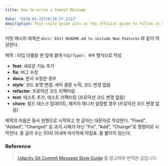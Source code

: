 ```yaml
---
title: How to write a Commit Message

date: "2020-01-15T18:18:37.121Z"
description: This style guide acts as the official guide to follow in your projects. Udacity evaluators will use this guide to grade your projects. There are many opinions on the "ideal" style in the world of development. Therefore, in order to reduce the confusion on what style students should follow during the course of their projects, we urge all students to refer to this style guide for their projects.
---
```


커밋 메시지 제목은 `docs: Edit README.md to include New Features` 와 같이 작성한다.

제목 : 타입 라벨을 맨 앞에 붙여 `타입(Type): 제목` 형식으로 작성

- **feat**: 새로운 기능 추가
- **fix**: 버그 수정
- **docs**: 문서 수정한 경우
- **style**: 코드 포맷 변경, 세미 콜론 누락, 코드 변경 없음
- **refactor**: 프로덕션 코드 리팩터링
- **test**: 테스트 추가, 테스트 리팩터링 (프로덕션 코드 변경 없음)
- **chore**: 빌드 테스크 업데이트, 패키지 매니저 설정할 경우 (프로덕션 코드 변경 없음)

제목의 처음은 동사 원형으로 시작하고 첫 글자는 대문자로 작성한다. "Fixed", "Added", "Changed" 등 과거 시제가 아닌 "Fix", "Add", "Change"로 명령어로 시작한다. 총 글자 수는 50자 이내며 마지막에 마침표`.`를 붙이지 않는다.

### Reference

> [Udacity Git Commit Message Style Guide](https://udacity.github.io/git-styleguide/) 를 참고하여 번역한 글입니다.
